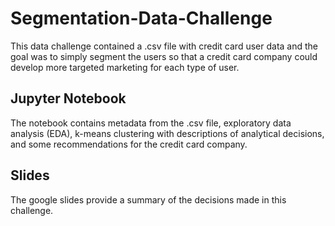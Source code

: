 # Segmentation-Data-Challenge

This data challenge contained a .csv file with credit card user data and the goal was to simply segment the users so that a credit card company could develop more targeted marketing for each type of user. 

## Jupyter Notebook

The notebook contains metadata from the .csv file, exploratory data analysis (EDA), k-means clustering with descriptions of analytical decisions, and some recommendations for the credit card company.

## Slides

The google slides provide a summary of the decisions made in this challenge. 
